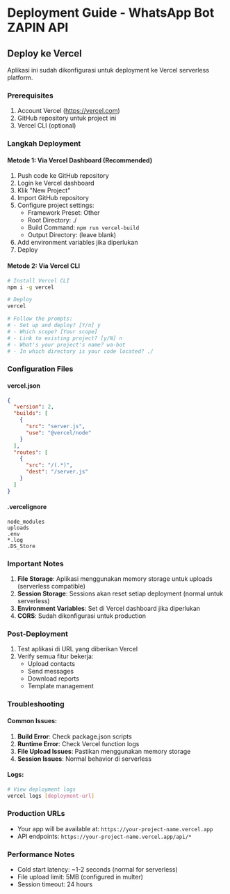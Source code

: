 # Deployment Guide - WhatsApp Bot ZAPIN API

## Deploy ke Vercel

Aplikasi ini sudah dikonfigurasi untuk deployment ke Vercel serverless platform.

### Prerequisites
1. Account Vercel (https://vercel.com)
2. GitHub repository untuk project ini
3. Vercel CLI (optional)

### Langkah Deployment

#### Metode 1: Via Vercel Dashboard (Recommended)
1. Push code ke GitHub repository
2. Login ke Vercel dashboard
3. Klik "New Project"
4. Import GitHub repository
5. Configure project settings:
   - Framework Preset: Other
   - Root Directory: ./
   - Build Command: `npm run vercel-build`
   - Output Directory: (leave blank)
6. Add environment variables jika diperlukan
7. Deploy

#### Metode 2: Via Vercel CLI
```bash
# Install Vercel CLI
npm i -g vercel

# Deploy
vercel

# Follow the prompts:
# - Set up and deploy? [Y/n] y
# - Which scope? [Your scope]
# - Link to existing project? [y/N] n
# - What's your project's name? wa-bot
# - In which directory is your code located? ./
```

### Configuration Files

#### vercel.json
```json
{
  "version": 2,
  "builds": [
    {
      "src": "server.js",
      "use": "@vercel/node"
    }
  ],
  "routes": [
    {
      "src": "/(.*)",
      "dest": "/server.js"
    }
  ]
}
```

#### .vercelignore
```
node_modules
uploads
.env
*.log
.DS_Store
```

### Important Notes

1. **File Storage**: Aplikasi menggunakan memory storage untuk uploads (serverless compatible)
2. **Session Storage**: Sessions akan reset setiap deployment (normal untuk serverless)
3. **Environment Variables**: Set di Vercel dashboard jika diperlukan
4. **CORS**: Sudah dikonfigurasi untuk production

### Post-Deployment

1. Test aplikasi di URL yang diberikan Vercel
2. Verify semua fitur bekerja:
   - Upload contacts
   - Send messages
   - Download reports
   - Template management

### Troubleshooting

#### Common Issues:
1. **Build Error**: Check package.json scripts
2. **Runtime Error**: Check Vercel function logs
3. **File Upload Issues**: Pastikan menggunakan memory storage
4. **Session Issues**: Normal behavior di serverless

#### Logs:
```bash
# View deployment logs
vercel logs [deployment-url]
```

### Production URLs
- Your app will be available at: `https://your-project-name.vercel.app`
- API endpoints: `https://your-project-name.vercel.app/api/*`

### Performance Notes
- Cold start latency: ~1-2 seconds (normal for serverless)
- File upload limit: 5MB (configured in multer)
- Session timeout: 24 hours
